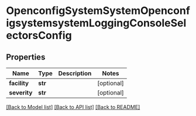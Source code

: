 # OpenconfigSystemSystemOpenconfigsystemsystemLoggingConsoleSelectorsConfig

## Properties
Name | Type | Description | Notes
------------ | ------------- | ------------- | -------------
**facility** | **str** |  | [optional] 
**severity** | **str** |  | [optional] 

[[Back to Model list]](../README.md#documentation-for-models) [[Back to API list]](../README.md#documentation-for-api-endpoints) [[Back to README]](../README.md)


